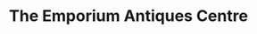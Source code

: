 ---
title: "The Emporium Antiques Centre"
url: /hungerford/the-emporium-antiques-centre/
shop: Antiquitäten
---